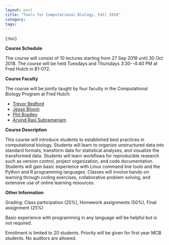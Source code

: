```yaml
---
layout: post
title: "Tools for Computational Biology, Fall 2018"
category: 
tags: 
---
```


{:toc}

**Course Schedule**

The course will consist of 10 lectures starting from 27 Sep 2018 until 30 Oct 2018.
The course will be held Tuesdays and Thursdays 3:30--4:40 PM at Fred Hutch in B1-072. 

**Course Faculty**

The course will be jointly taught by four faculty in the Computational Biology Program at Fred Hutch:
- [Trevor Bedford](http://bedford.io)
- [Jesse Bloom](https://www.fredhutch.org/en/labs/profiles/bloom-jesse.html)
- [Phil Bradley](https://www.fredhutch.org/en/labs/profiles/bradley-phil.html)
- [Arvind Rasi Subramaniam](http://rasilab.fredhutch.org)

**Course Description**

This course will introduce students to established best practices in computational biology. 
Students will learn to organize unstructured data into standard formats, transform data for statistical analyses, and visualize the transformed data. 
Students will learn workflows for reproducible research such as version control, project organization, and code documentation. 
Students will gain basic experience with Linux command line tools and the Python and R programming languages. 
Classes will involve hands-on learning through coding exercises, collaborative problem solving, and extensive use of online learning resources.

**Other Information**

Grading: Class participation (25%), Homework assignments (50%), Final assignment (25%)

Basic experience with programming in any language will be helpful but is not required.

Enrollment is limited to 20 students. Priority will be given for first year MCB students. No auditors are allowed.
